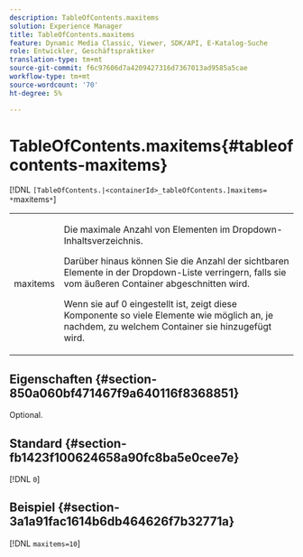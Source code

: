 ```yaml
---
description: TableOfContents.maxitems
solution: Experience Manager
title: TableOfContents.maxitems
feature: Dynamic Media Classic, Viewer, SDK/API, E-Katalog-Suche
role: Entwickler, Geschäftspraktiker
translation-type: tm+mt
source-git-commit: f6c97606d7a4209427316d7367013ad9585a5cae
workflow-type: tm+mt
source-wordcount: '70'
ht-degree: 5%

---
```



# TableOfContents.maxitems{#tableofcontents-maxitems}

[!DNL `[TableOfContents.|<containerId>_tableOfContents.]maxitems= *`maxitems`*`]

<table id="table_F9BC656721B04870AC628ACBC47E7200"> 
 <tbody> 
  <tr> 
   <td> <p> <span class="codeph"><span class="varname"> maxitems</span></span> </p> </td> 
   <td> <p>Die maximale Anzahl von Elementen im Dropdown-Inhaltsverzeichnis. </p> <p>Darüber hinaus können Sie die Anzahl der sichtbaren Elemente in der Dropdown-Liste verringern, falls sie vom äußeren Container abgeschnitten wird. </p> <p>Wenn sie auf <span class="codeph"> 0</span> eingestellt ist, zeigt diese Komponente so viele Elemente wie möglich an, je nachdem, zu welchem Container sie hinzugefügt wird. </p> </td> 
  </tr> 
 </tbody> 
</table>

## Eigenschaften {#section-850a060bf471467f9a640116f8368851}

Optional.

## Standard {#section-fb1423f100624658a90fc8ba5e0cee7e}

[!DNL `0`]

## Beispiel {#section-3a1a91fac1614b6db464626f7b32771a}

[!DNL `maxitems=10`]
